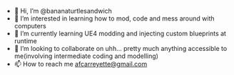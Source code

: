 - 👋 Hi, I’m @bananaturtlesandwich
- 👀 I’m interested in learning how to mod, code and mess around with computers
- 🌱 I’m currently learning UE4 modding and injecting custom blueprints at runtime 
- 💞️ I’m looking to collaborate on uhh... pretty much anything accessible to me(involving intermediate coding and modelling)
- 📫 How to reach me afcarreyette@gmail.com

<!---
bananaturtlesandwich/bananaturtlesandwich is a ✨ special ✨ repository because its `README.md` (this file) appears on your GitHub profile.
You can click the Preview link to take a look at your changes.
--->

